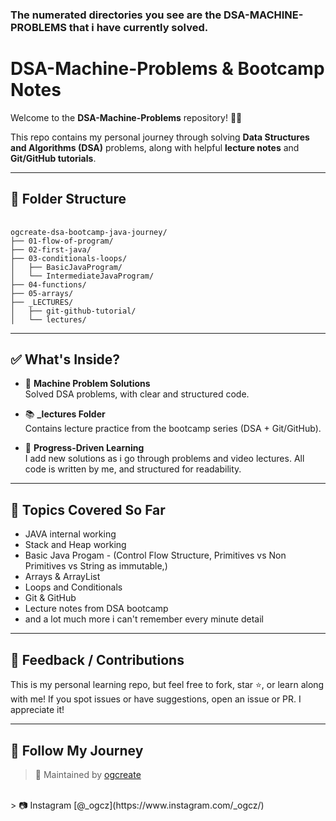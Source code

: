 ### The numerated directories you see are the DSA-MACHINE-PROBLEMS that i have currently solved.

# DSA-Machine-Problems & Bootcamp Notes

Welcome to the **DSA-Machine-Problems** repository! 👨‍💻

This repo contains my personal journey through solving **Data Structures and Algorithms (DSA)** problems, along with helpful **lecture notes** and **Git/GitHub tutorials**.

---

## 📁 Folder Structure

<pre lang="text"> <code>
ogcreate-dsa-bootcamp-java-journey/
├── 01-flow-of-program/
├── 02-first-java/
├── 03-conditionals-loops/
│   ├── BasicJavaProgram/
│   └── IntermediateJavaProgram/
├── 04-functions/
├── 05-arrays/
├── _LECTURES/
│   ├── git-github-tutorial/
│   └── lectures/
</code></pre>

---

## ✅ What's Inside?

- 🧠 **Machine Problem Solutions**  
  Solved DSA problems, with clear and structured code.

- 📚 **_lectures Folder**  
  Contains lecture practice from the bootcamp series (DSA + Git/GitHub).

- 🌱 **Progress-Driven Learning**  
  I add new solutions as i go through problems and video lectures. All code is written by me, and structured for readability.

---

## 📌 Topics Covered So Far
- JAVA internal working 
- Stack and Heap working
- Basic Java Progam - (Control Flow Structure, Primitives vs Non Primitives vs String as immutable,)
- Arrays & ArrayList
- Loops and Conditionals 
- Git & GitHub 
- Lecture notes from DSA bootcamp
- and a lot much more i can't remember every minute detail

---

## 💬 Feedback / Contributions

This is my personal learning repo, but feel free to fork, star ⭐, or learn along with me! If you spot issues or have suggestions, open an issue or PR. I appreciate it!

---

## 🔗 Follow My Journey

> 👤 Maintained by [ogcreate](https://github.com/ogcreate) 
<br>
> 📷 Instagram [@_ogcz](https://www.instagram.com/_ogcz/)

